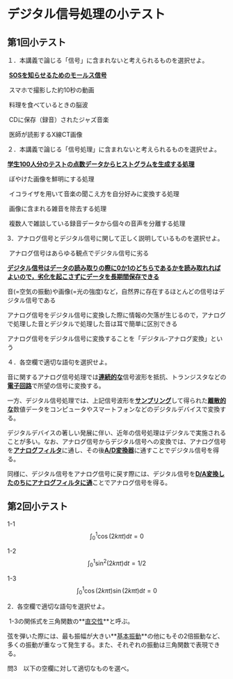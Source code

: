 # デジタル信号処理の小テスト

## 第1回小テスト

１．本講義で論じる「信号」に含まれないと考えられるものを選択せよ。

​	<u>**SOSを知らせるためのモールス信号**</u>

​	スマホで撮影した約10秒の動画

​	料理を食べているときの脳波

​	CDに保存（録音）されたジャズ音楽

​	医師が読影するX線CT画像

２．本講義で論じる「信号処理」に含まれないと考えられるものを選択せよ。

​	**<u>学生100人分のテストの点数データからヒストグラムを生成する処理</u>**

​	ぼやけた画像を鮮明にする処理

​	イコライザを用いて音楽の聞こえ方を自分好みに変換する処理

​	画像に含まれる雑音を除去する処理

​	複数人で雑談している録音データから個々の音声を分離する処理

3．アナログ信号とデジタル信号に関して正しく説明しているものを選択せよ。

​	アナログ信号はあらゆる観点でデジタル信号に劣る

​	**<u>デジタル信号はデータの読み取りの際に0か1のどちらであるかを読み取れればよいので，劣化を起こさずにデータを長期間保存できる</u>**

​	音(=空気の振動)や画像(=光の強度)など，自然界に存在するほとんどの信号はデジタル信号である

​	アナログ信号をデジタル信号に変換した際に情報の欠落が生じるので，アナログで処理した音とデジタルで処理した音は耳で簡単に区別できる

​	アナログ信号をデジタル信号に変換することを「デジタル-アナログ変換」という


４．各空欄で適切な語句を選択せよ。

​	音に関するアナログ信号処理では<u>**連続的な**</u>信号波形を抵抗、トランジスタなどの<u>**電子回路**</u>で所望の信号に変換する。

​	一方、デジタル信号処理では、上記信号波形を<u>**サンプリング**</u>して得られた<u>**離散的な**</u>数値データをコンピュータやスマートフォンなどのデジタルデバイスで変換する。

​	デジタルデバイスの著しい発展に伴い、近年の信号処理はデジタルで実施されることが多い。なお、アナログ信号からデジタル信号への変換では、アナログ信号を<u>**アナログフィルタ**</u>に通し、その後<u>**A/D変換器**</u>に通すことでデジタル信号を得る。

​	同様に、デジタル信号をアナログ信号に戻す際には、デジタル信号を<u>**D/A変換したのちにアナログフィルタに通**</u>ことでアナログ信号を得る。

##  第2回小テスト

1-1 
$$
\int_{0}^{1} \cos (2k \pi t) \mathrm{d} t=0
$$

1-2
$$
\int_{0}^{1} \sin ^{2}(2k \pi t) \mathrm{d} t=1/2
$$

1-3
$$
\int_{0}^{1} \cos (2k \pi t) \sin (2k \pi t) \mathrm{d} t=0
$$

2．各空欄で適切な語句を選択せよ。

​	1-3の関係式を三角関数の**<u>直交性</u>**と呼ぶ。

​	弦を弾いた際には、最も振幅が大きい**<u>基本振動</u>**の他にもその2倍振動など、多くの振動が重なって発生する。また、それぞれの振動は三⾓関数で表現できる。

問3　以下の空欄に対して適切なものを選べ。

